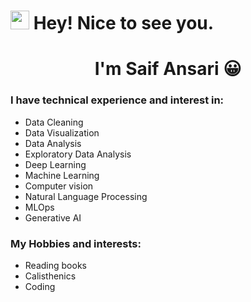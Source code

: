 <h1><img src="https://emojis.slackmojis.com/emojis/images/1531849430/4246/blob-sunglasses.gif?1531849430" width="30"/> Hey! Nice to see you.</h1>
<h1 align="center">I'm Saif Ansari 😀</h1>

### I have technical experience and interest in:
* Data Cleaning
* Data Visualization
* Data Analysis
* Exploratory Data Analysis
* Deep Learning
* Machine Learning
* Computer vision 
* Natural Language Processing
* MLOps
* Generative AI


### My Hobbies and interests:
* Reading books
* Calisthenics
* Coding

